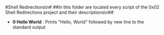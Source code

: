 #Shell Redirections\n#
##In this folder are located every script of the 0x02 Shell Redirections project and their descriptions\n##

* __0 Hello World__ : Prints "Hello, World" followed by new line to the standard output
